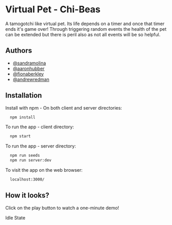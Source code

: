 # Virtual Pet - Chi-Beas

A tamogotchi like virtual pet. Its life depends on a timer and once that timer ends it's game over! Through triggering random events the health of the pet can be extended but there is peril also as not all events will be so helpful.

## Authors

- [@sandramolina](https://www.github.com/sandramolina)
- [@aaronhubber](https://www.github.com/aaronhubber)
- [@fionaberkley](https://www.github.com/finaberkley)
- [@andrewredman](https://www.github.com/andrewredman91)

## Installation

Install with npm - On both client and server directories:

```bash
  npm install
```

To run the app - client directory:

```bash
  npm start
```

To run the app - server directory:

```bash
  npm run seeds
  npm run server:dev
```

To visit the app on the web browser:

```bash
  localhost:3000/
```

## How it looks?

Click on the play button to watch a one-minute demo!

Idle State

